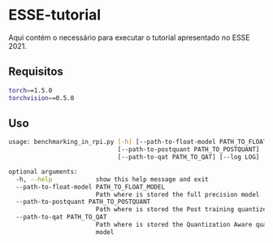 # ESSE-tutorial

Aqui contém o necessário para executar o tutorial apresentado no ESSE 2021.


## **Requisitos**

```bash
torch==1.5.0
torchvision==0.5.0
```

## **Uso**

```bash
usage: benchmarking_in_rpi.py [-h] [--path-to-float-model PATH_TO_FLOAT_MODEL]
                              [--path-to-postquant PATH_TO_POSTQUANT]
                              [--path-to-qat PATH_TO_QAT] [--log LOG]

optional arguments:
  -h, --help            show this help message and exit
  --path-to-float-model PATH_TO_FLOAT_MODEL
                        Path where is stored the full precision model
  --path-to-postquant PATH_TO_POSTQUANT
                        Path where is stored the Post training quantized model
  --path-to-qat PATH_TO_QAT
                        Path where is stored the Quantization Aware quantized
                        model
```